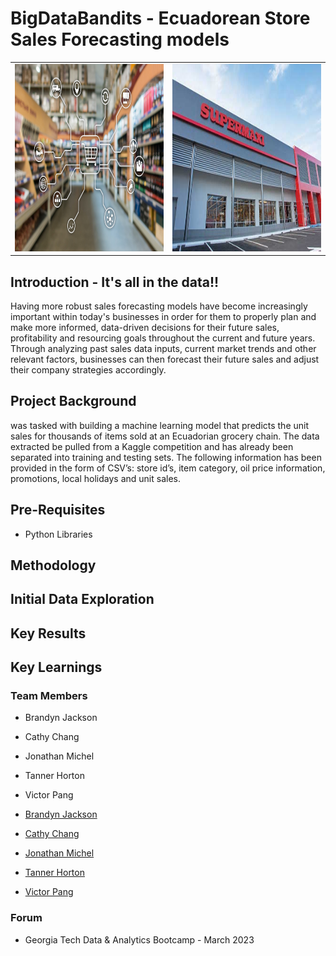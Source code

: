 # BigDataBandits - Ecuadorean Store Sales Forecasting models
<table>
  <tr>
    <td><img src="https://raw.githubusercontent.com/bjackson2022/BigDataBandits-store-price-predictions/main/images/Sales%20Forecasting%20image.jpg" width="550" height="300"></td>
    <td><img src="https://raw.githubusercontent.com/bjackson2022/BigDataBandits-store-price-predictions/main/images/area-comercial-1.jpg" width="550" height="300"></td>
  </tr>
</table>


## Introduction - It's all in the data!!
Having more robust sales forecasting models have become increasingly important within today's businesses in order for them to properly plan and make more informed, data-driven decisions for their future sales, profitability and resourcing goals throughout the current and future years. Through analyzing past sales data inputs, current market trends and other relevant factors, businesses can then forecast their future sales and adjust their company strategies accordingly. 


## Project Background
was tasked with building a machine learning model that predicts the unit sales for thousands of items sold at an Ecuadorian grocery chain. The data extracted be pulled from a Kaggle competition and has already been separated into training and testing sets. The following information has been provided in the form of CSV’s: store id’s, item category, oil price information, promotions, local holidays and unit sales.

## Pre-Requisites
- Python Libraries

## Methodology


## Initial Data Exploration


## Key Results


## Key Learnings


### Team Members

- Brandyn Jackson
- Cathy Chang
- Jonathan Michel
- Tanner Horton
- Victor Pang

- [Brandyn Jackson](https://www.linkedin.com/in/brandyn-jackson/)
- [Cathy Chang](https://www.linkedin.com/in/cathykchang/)
- [Jonathan Michel](https://www.linkedin.com/in/profile3/)
- [Tanner Horton](https://www.linkedin.com/in/tannerlhorton/)
- [Victor Pang](https://www.linkedin.com/in/victor-pang-3a9270203/)


### Forum

- Georgia Tech Data & Analytics Bootcamp - March 2023
